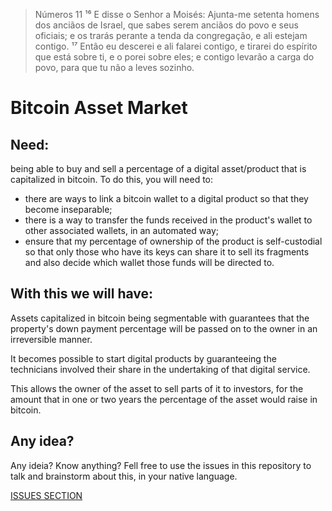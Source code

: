 > Números 11
> ¹⁶ E disse o Senhor a Moisés: Ajunta-me setenta homens dos anciãos de Israel, que sabes serem anciãos do povo e seus oficiais; e os trarás perante a tenda da congregação, e ali estejam contigo.
> ¹⁷ Então eu descerei e ali falarei contigo, e tirarei do espírito que está sobre ti, e o porei sobre eles; e contigo levarão a carga do povo, para que tu não a leves sozinho. 


# Bitcoin Asset Market

## Need:
being able to buy and sell a percentage of a digital asset/product that is capitalized in bitcoin. To do this, you will need to:

- there are ways to link a bitcoin wallet to a digital product so that they become inseparable;
- there is a way to transfer the funds received in the product's wallet to other associated wallets, in an automated way;
- ensure that my percentage of ownership of the product is self-custodial so that only those who have its keys can share it to sell its fragments and also decide which wallet those funds will be directed to.

## With this we will have:
Assets capitalized in bitcoin being segmentable with guarantees that the property's down payment percentage will be passed on to the owner in an irreversible manner.

It becomes possible to start digital products by guaranteeing the technicians involved their share in the undertaking of that digital service.

This allows the owner of the asset to sell parts of it to investors, for the amount that in one or two years the percentage of the asset would raise in bitcoin.

## Any idea?
Any ideia? Know anything?
Fell free to use the issues in this repository to talk and brainstorm about this, in your native language.

[ISSUES SECTION](https://github.com/antonioconselheiro/bitcoin-asset-market/issues)
